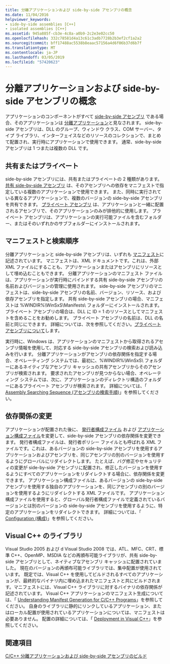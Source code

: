 ```yaml
---
title: 分離アプリケーションおよび side-by-side アセンブリの概念
ms.date: 11/04/2016
helpviewer_keywords:
- side-by-side assemblies [C++]
- isolated assemblies [C++]
ms.assetid: 945a885f-cb3e-4c8a-a0b9-2c2e3e02cc50
ms.openlocfilehash: 332c78581d4a13c61c3adb7728b2b3ef2cf1a2a2
ms.sourcegitcommit: bff17488ac5538b8eaac57156a4d6f06b37d6b7f
ms.translationtype: MT
ms.contentlocale: ja-JP
ms.lasthandoff: 03/05/2019
ms.locfileid: "57420623"
---
```

# <a name="concepts-of-isolated-applications-and-side-by-side-assemblies"></a>分離アプリケーションおよび side-by-side アセンブリの概念

アプリケーションのコンポーネントがすべて [side-by-side アセンブリ](/windows/desktop/SbsCs/isolated-applications) である場合、そのアプリケーションは [分離アプリケーション](/windows/desktop/SbsCs/about-side-by-side-assemblies-)と見なされます。 side-by-side アセンブリは、DLL のグループ、ウィンドウ クラス、COM サーバー、タイプ ライブラリ、インターフェイスなどのリソースのコレクションで、まとめて配置され、実行時にアプリケーションで使用できます。 通常、side-by-side アセンブリは 1 つまたは複数の DLL です。

## <a name="shared-or-private"></a>共有またはプライベート

side-by-side アセンブリには、共有またはプライベートの 2 種類があります。 [共有 side-by-side アセンブリ](https://msdn.microsoft.com/library/aa375996.aspx) は、そのアセンブリへの依存をマニフェストで指定している複数のアプリケーションで使用できます。 また、同時に実行されている異なるアプリケーションで、複数のバージョンの side-by-side アセンブリを共有できます。 [プライベート アセンブリ](/windows/desktop/SbsCs/about-private-assemblies-) は、アプリケーションと一緒に配置されるアセンブリで、そのアプリケーションのみが排他的に使用します。 プライベート アセンブリは、アプリケーションの実行可能ファイルを含むフォルダー、またはそのいずれかのサブフォルダーにインストールされます。

## <a name="manifests-and-search-order"></a>マニフェストと検索順序

分離アプリケーションと side-by-side アセンブリは、いずれも [マニフェスト](/windows/desktop/sbscs/manifests)に記述されています。 マニフェストは、XML ドキュメントです。これは、外部 XML ファイルにすることも、アプリケーションまたはアセンブリにリソースとして埋め込むこともできます。 分離アプリケーションのマニフェスト ファイルは、アプリケーションが実行時にバインドする共有 side-by-side アセンブリの名前およびバージョンの管理に使用されます。 side-by-side アセンブリのマニフェストは、side-by-side アセンブリの名前、バージョン、リソース、および依存アセンブリを指定します。 共有 side-by-side アセンブリの場合、マニフェストは %WINDIR%\WinSxS\Manifests\ フォルダーにインストールされます。 プライベート アセンブリの場合は、DLL に ID = 1 のリソースとしてマニフェストを含めることをお勧めします。 プライベート アセンブリの名前は、DLL の名前と同じにできます。 詳細については、次を参照してください。[プライベート アセンブリについて](/windows/desktop/SbsCs/about-private-assemblies-)します。

実行時に、Windows は、アプリケーションのマニフェストから取得されるアセンブリ情報を使用して、対応する side-by-side アセンブリの検索および読み込みを行います。 分離アプリケーションがアセンブリの依存関係を指定する場合、オペレーティング システムでは、最初に、%WINDIR%\WinSxS\ フォルダーにあるネイティブなアセンブリ キャッシュの共有アセンブリからそのアセンブリが検索されます。 要求されたアセンブリが見つからない場合、オペレーティング システムでは、次に、アプリケーションのディレクトリ構造のフォルダーにあるプライベート アセンブリが検索されます。 詳細については、「 [Assembly Searching Sequence (アセンブリの検索手順)](/windows/desktop/SbsCs/assembly-searching-sequence)」を参照してください。

## <a name="changing-dependencies"></a>依存関係の変更

アプリケーションが配置された後に、 [発行者構成ファイル](/windows/desktop/SbsCs/publisher-configuration-files) および [アプリケーション構成ファイル](/windows/desktop/SbsCs/application-configuration-files)を変更して、side-by-side アセンブリの依存関係を変更できます。 発行者構成ファイルは、発行者ポリシー ファイルとも呼ばれる XML ファイルです。これは、あるバージョンの side-by-side アセンブリを使用するアプリケーションおよびアセンブリを、同じアセンブリの別のバージョンを使用するようにグローバルにリダイレクトします。 たとえば、バグ修正やセキュリティの変更が side-by-side アセンブリに配置され、修正したバージョンを使用するようにすべてのアプリケーションをリダイレクトする場合に、依存関係を変更できます。 アプリケーション構成ファイルは、あるバージョンの side-by-side アセンブリを使用する独自のアプリケーションを、同じアセンブリの別のバージョンを使用するようにリダイレクトする XML ファイルです。 アプリケーション構成ファイルを使用すると、グローバル発行者構成ファイルで定義されているバージョンとは別のバージョンの side-by-side アセンブリを使用するように、特定のアプリケーションをリダイレクトできます。 詳細については、「 [Configuration (構成)](/windows/desktop/SbsCs/configuration)」を参照してください。

## <a name="visual-c-libraries"></a>Visual C++ のライブラリ

Visual Studio 2005 および d Visual Studio 2008 では、ATL、MFC、CRT、標準 C++、OpenMP、MSDIA などの再頒布可能ライブラリが、共有 side-by-side アセンブリとして、ネイティブなアセンブリ キャッシュに配置されていました。 現在のバージョンの再頒布可能ライブラリでは、集中配置が使用されています。 既定では、Visual C++ を使用してビルドされるすべてのアプリケーションが、最終的なバイナリ内に埋め込まれたマニフェストと共にビルドされます。マニフェストには、Visual C++ ライブラリに対するバイナリの依存関係が記述されています。 Visual C++ アプリケーションのマニフェスト生成については、「 [Understanding Manifest Generation for C/C++ Programs](../build/understanding-manifest-generation-for-c-cpp-programs.md)」を参照してください。 自身のライブラリに静的にリンクしているアプリケーション、またはローカル配置が使用されているアプリケーションについては、マニフェストは必要ありません。 配置の詳細については、「 [Deployment in Visual C++](../ide/deployment-in-visual-cpp.md)」を参照してください。

## <a name="see-also"></a>関連項目

[C/C++ 分離アプリケーションおよび side-by-side アセンブリのビルド](../build/building-c-cpp-isolated-applications-and-side-by-side-assemblies.md)
